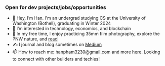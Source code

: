 ### Open for dev projects/jobs/opportunities
- 👋 Hey, I’m Han. I'm an undergrad studying CS at the University of Washington (Bothell), graduating in Winter 2024
- 👀 I’m interested in technology, economics, and blockchain
- 🌈 In my free time, I enjoy practicing 35mm film photography, explore the PNW nature, and [read](https://www.goodreads.com/user/show/53376037-han-pham)
- ✍️ I journal and blog sometimes on [Medium](https://medium.com/@hanspham)
- 📫 How to reach me: hanpham3230@gmail.com and more [here](https://hanspham.com/). Looking to connect with other builders and techies!

<!---
hanpham32/hanpham32 is a ✨ special ✨ repository because its `README.md` (this file) appears on your GitHub profile.
You can click the Preview link to take a look at your changes.
--->
